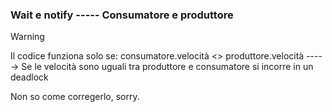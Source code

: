 ### Wait e notify ----- Consumatore e produttore


> [!WARNING]
> Il codice funziona solo se:
> consumatore.velocità <> produttore.velocità
> -----> Se le velocità sono uguali tra produttore e consumatore si incorre in un deadlock

Non so come corregerlo, sorry.
